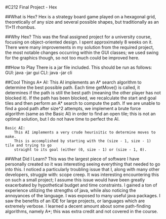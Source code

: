 #C212 Final Project - Hex

##What is Hex?
Hex is a strategy board game played on a hexagonal grid, theoretically of any size and several possible shapes, but traditionally as an 11×11 rhombus. 

##Why Hex?
This was the final assigned project for a university course, focusing on object-oriented design. I spent approximately 8 weeks on it. There were many improvements in my solution from the required project, the most notable changes occurring within the GUI classes; we used swing for the graphics though, so not too much could be improved here. 

##How to Play
There is a jar file included. This should be run as follows:
	GUI:
		java -jar gui
	CLI:
		java -jar cli

##Cool Things
	A* AI:
		This AI implements an A* search algorithm to determine the best possible path. 
		Each time getMove() is called, it determines if the path is still the best path (meaning the other
		player has not blocked it). If the path has been blocked, we recalculate the start and goal tiles and
		then perform an A* search to compute the path. If we are unable to find a good path after size^2
		attempts, we implement a brute force algorithm (same as the Basic AI) in order to find an open tile;
		this is not an optimal solution, but I do not have time to perfect the AI. 
			
	Basic AI:
		This AI implements a very crude heurisitic to determine moves to make.
	    This is accomplished by starting with the (size - 1, size - 1) tile and trying to go 
	    straight to its goal (either (0, size - 1) or (size - 1, 0).

##What Did I Learn?
This was the largest piece of software I have personally created so it was interesting seeing everything that needed to go into this. I noticed a particularly troubling issue that I, along with many other developers, struggle with: scope creep. It was interesting encountering this on such a small project; I assume this issue would have been greatly exacerbated by hypothetical budget and time constraints.
I gained a ton of experience utilizing the strengths of java, while also noticing the annoyances of the language. I was exposed to many useful java packages. I saw the benefits of an IDE for large projects, or languages which are extremely verbose. 
I learned a decent amount about some path-finding algorithms, namely A*; this was extra credit and not covered in the course. 
 

